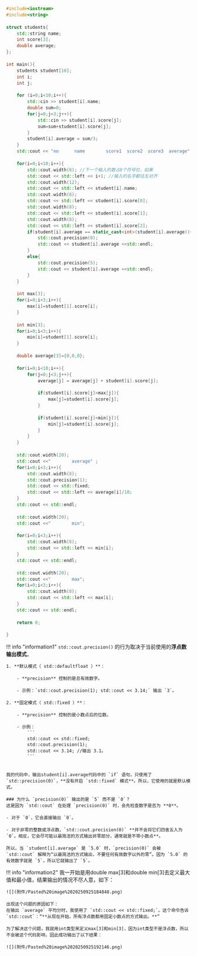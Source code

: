 ```c++
#include<iostream>
#include<string>

struct students{
    std::string name;
    int score[3];
    double average;
};

int main(){
    students student[10];
    int i;
    int j;
    
    for (i=0;i<10;i++){
        std::cin >> student[i].name;
        double sum=0;
        for(j=0;j<3;j++){
            std::cin >> student[i].score[j];
            sum=sum+student[i].score[j];
        }
        student[i].average = sum/3;
    }
    std::cout << "no      name        score1  score2  score3  average" << std::endl;

    for(i=0;i<10;i++){
        std::cout.width(8); //下一个输入的数占8个符号位，如果
        std::cout << std::left << i+1; //输入的名字都往左对齐
        std::cout.width(12);
        std::cout << std::left << student[i].name;
        std::cout.width(8);
        std::cout << std::left << student[i].score[0];
        std::cout.width(8);
        std::cout << std::left << student[i].score[1];
        std::cout.width(8);
        std::cout << std::left << student[i].score[2];
        if(student[i].average == static_cast<int>(student[i].average)){
            std::cout.precision(0);
            std::cout << student[i].average <<std::endl;
        }
        else{
            std::cout.precision(5);
            std::cout << student[i].average <<std::endl;
        }
    }
    
    int max[3];
    for(i=0;i<3;i++){
        max[i]=student[1].score[i];
    }
    
    int min[3];
    for(i=0;i<3;i++){
        min[i]=student[1].score[i];
    }

    double average[3]={0,0,0};

    for(i=0;i<10;i++){
        for(j=0;j<3;j++){
            average[j] = average[j] + student[i].score[j];
            
            if(student[i].score[j]>max[j]){
                max[j]=student[i].score[j];
            }

            if(student[i].score[j]<min[j]){
                min[j]=student[i].score[j];
            }
        }
    }
    
    std::cout.width(20);
    std::cout <<"        average" ;
    for(i=0;i<3;i++){
        std::cout.width(8);
        std::cout.precision(1);
        std::cout << std::fixed;
        std::cout << std::left << average[i]/10;
    }
    std::cout << std::endl;
    
    std::cout.width(20);
    std::cout <<"        min";
    
    for(i=0;i<3;i++){
        std::cout.width(8);
        std::cout << std::left << min[i];
    }
    std::cout << std::endl;

    std::cout.width(20);
    std::cout <<"        max";
    for(i=0;i<3;i++){
        std::cout.width(8);
        std::cout << std::left << max[i];
    }
    std::cout << std::endl;

    return 0;

}
```

!!! info "information1"
    `std::cout.precision()` 的行为取决于当前使用的**浮点数输出模式**。
    
    1. **默认模式（ std::defaultfloat ）**：
    
        - **precision** 控制的是总有效数字。
        
        - 示例：`std::cout.precision(1); std::cout << 3.14;` 输出 `3`。
        
	2. **固定模式（ std::fixed ）**：
    
        - **precision** 控制的是小数点后的位数。
        
        - 示例：
            ```
            std::cout << std::fixed; 
            std::cout.precision(1); 
            std::cout << 3.14; //输出 3.1。
            ```
            
        
    我的代码中，输出student[i].average代码中的 `if` 语句，只使用了 `std::precision(0)`，**没有开启 `std::fixed` 模式**。所以，它使用的就是默认模式。
    
    ### 为什么 `precision(0)` 输出的是 `5` 而不是 `0`？
    这是因为 `std::cout` 在处理 `precision(0)` 时，会先检查数字是否为 **0**。
	
    - 对于 `0`，它会直接输出 `0`。
    
    - 对于非零的整数或浮点数，`std::cout.precision(0)` **并不会将它们四舍五入为 `0`。相反，它会尽可能以最简洁的方式输出非零部分，通常就是不带小数点**。
    
    所以，当 `student[i].average` 是 `5.0` 时，`precision(0)` 会被 `std::cout` 解释为“以最简洁的方式输出，不要任何有效数字以外的零”。因为 `5.0` 的有效数字就是 `5`，所以它就输出了 `5`。


!!! info "information2"
    我一开始是用double max[3]和double min[3]去定义最大值和最小值，结果输出的情况不尽人意，如下：
    
    
    ![](附件/Pasted%20image%2020250925184848.png)
    
    出现这个问题的原因如下：
    在输出 `average` 平均分时，我使用了 `std::cout << std::fixed;`。这个命令告诉 `std::cout`：“**从现在开始，所有浮点数都用固定小数点的方式输出。**”
    
    为了解决这个问题，我就用int类型来定义max[3]和min[3]，因为int类型不是浮点数，所以不会被这个代码影响，因此成功输出了以下结果：
    
    ![](附件/Pasted%20image%2020250925192146.png)